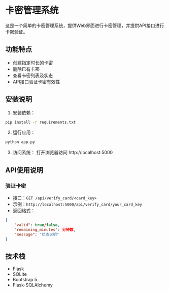 # 卡密管理系统

这是一个简单的卡密管理系统，提供Web界面进行卡密管理，并提供API接口进行卡密验证。

## 功能特点

- 创建指定时长的卡密
- 删除已有卡密
- 查看卡密列表及状态
- API接口验证卡密有效性

## 安装说明

1. 安装依赖：
```bash
pip install -r requirements.txt
```

2. 运行应用：
```bash
python app.py
```

3. 访问系统：
打开浏览器访问 http://localhost:5000

## API使用说明

### 验证卡密
- 接口：`GET /api/verify_card/<card_key>`
- 示例：`http://localhost:5000/api/verify_card/your_card_key`
- 返回格式：
```json
{
    "valid": true/false,
    "remaining_minutes": 分钟数,
    "message": "状态说明"
}
```

## 技术栈

- Flask
- SQLite
- Bootstrap 5
- Flask-SQLAlchemy 